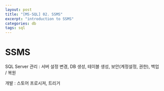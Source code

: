 ```yaml
---
layout: post
title: "[MS-SQL] 02. SSMS"
excerpt: "introduction to SSMS"
categories: db
tags: sql
---
```


# SSMS

SQL Server 관리 : 서버 설정 변경, DB 생성, 테이블 생성, 보안(계정설정, 권한), 백업 / 복원

개발 : 스토어 프로시져, 트리거

